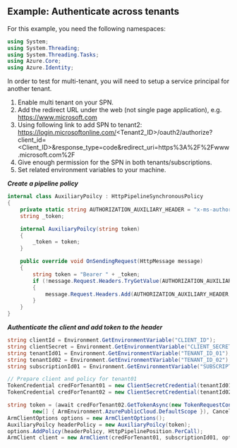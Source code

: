 Example: Authenticate across tenants
--------------------------------------
For this example, you need the following namespaces:
```C# Snippet:MultiTenant_Namespaces
using System;
using System.Threading;
using System.Threading.Tasks;
using Azure.Core;
using Azure.Identity;
```

In order to test for multi-tenant, you will need to setup a service principal for another tenant.
1. Enable multi tenant on your SPN.
2. Add the redirect URL under the web (not single page application), e.g. https://www.microsoft.com
3. Using following link to add SPN to tenant2:
    https://login.microsoftonline.com/<Tenant2_ID>/oauth2/authorize?client_id=<Client_ID>&response_type=code&redirect_uri=https%3A%2F%2Fwww.microsoft.com%2F
4. Give enough permission for the SPN in both tenants/subscriptions.
5. Set related environment variables to your machine.

***Create a pipeline policy***

```C# Snippet:Sample_Header_Policy
internal class AuxiliaryPoilcy : HttpPipelineSynchronousPolicy
{
    private static string AUTHORIZATION_AUXILIARY_HEADER = "x-ms-authorization-auxiliary";
    string _token;

    internal AuxiliaryPoilcy(string token)
    {
        _token = token;
    }

    public override void OnSendingRequest(HttpMessage message)
    {
        string token = "Bearer " + _token;
        if (!message.Request.Headers.TryGetValue(AUTHORIZATION_AUXILIARY_HEADER, out _))
        {
            message.Request.Headers.Add(AUTHORIZATION_AUXILIARY_HEADER, token);
        }
    }
}
```

***Authenticate the client and add token to the header***

```C# Snippet:Enable_Cross_Tenant_Authentication
string clientId = Environment.GetEnvironmentVariable("CLIENT_ID");
string clientSecret = Environment.GetEnvironmentVariable("CLIENT_SECRET");
string tenantId01 = Environment.GetEnvironmentVariable("TENANT_ID_01");
string tenantId02 = Environment.GetEnvironmentVariable("TENANT_ID_02");
string subscriptionId01 = Environment.GetEnvironmentVariable("SUBSCRIPTION_ID_01");

// Prepare client and policy for tenant01
TokenCredential credForTenant01 = new ClientSecretCredential(tenantId01, clientId, clientSecret);
TokenCredential credForTenant02 = new ClientSecretCredential(tenantId02, clientId, clientSecret);

string token = (await credForTenant02.GetTokenAsync(new TokenRequestContext(
        new[] { ArmEnvironment.AzurePublicCloud.DefaultScope }), CancellationToken.None)).Token;
ArmClientOptions options = new ArmClientOptions();
AuxiliaryPoilcy headerPolicy = new AuxiliaryPoilcy(token);
options.AddPolicy(headerPolicy, HttpPipelinePosition.PerCall);
ArmClient client = new ArmClient(credForTenant01, subscriptionId01, options);
```
